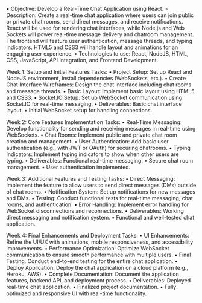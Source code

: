 • Objective: Develop a Real-Time Chat Application using React.
◦ Description: Create a real-time chat application where users can join public or private chat rooms, send direct messages, and receive notifications.
  React will be used for rendering chat interfaces, while Node.js and Web Sockets will power real-time message delivery and chatroom management.
  The frontend will feature user authentication, message threads, and typing indicators.
  HTML5 and CSS3 will handle layout and animations for an engaging user experience.
• Technologies to use: React, NodeJS, HTML, CSS, JavaScript, API Integration, and Frontend Development.

Week 1: Setup and Initial Features Tasks:
• Project Setup: Set up React and NodeJS environment, install dependencies (WebSockets, etc.).
• Create Chat Interface Wireframes: Design the chat interface including chat rooms and message threads.
• Basic Layout: Implement basic layout using HTML5 and CSS3.
• Socket.IO Setup: Set up WebSocket communication using Socket.IO for real-time messaging.
• Deliverables: Basic chat interface layout.
• Initial WebSocket setup for handling connections.

Week 2: Core Features Implementation Tasks:
• Real-Time Messaging: Develop functionality for sending and receiving messages in real-time using WebSockets.
• Chat Rooms: Implement public and private chat room creation and management.
• User Authentication: Add basic user authentication (e.g., with JWT or OAuth) for securing chatrooms.
• Typing Indicators: Implement typing indicators to show when other users are typing.
• Deliverables: Functional real-time messaging. • Secure chat room management. • User authentication implemented.

Week 3: Additional Features and Testing Tasks:
• Direct Messaging: Implement the feature to allow users to send direct messages (DMs) outside of chat rooms.
• Notification System: Set up notifications for new messages and DMs.
• Testing: Conduct functional tests for real-time messaging, chat rooms, and authentication.
• Error Handling: Implement error handling for WebSocket disconnections and reconnections.
• Deliverables: Working direct messaging and notification system. • Functional and well-tested chat application.

Week 4: Final Enhancements and Deployment Tasks:
• UI Enhancements: Refine the UI/UX with animations, mobile responsiveness, and accessibility improvements.
• Performance Optimization: Optimize WebSocket communication to ensure smooth performance with multiple users.
• Final Testing: Conduct end-to-end testing for the entire chat application.
• Deploy Application: Deploy the chat application on a cloud platform (e.g., Heroku, AWS).
• Complete Documentation: Document the application features, backend API, and deployment process.
• Deliverables: Deployed real-time chat application. • Finalized project documentation. • Fully optimized and responsive UI with real-time functionality.
